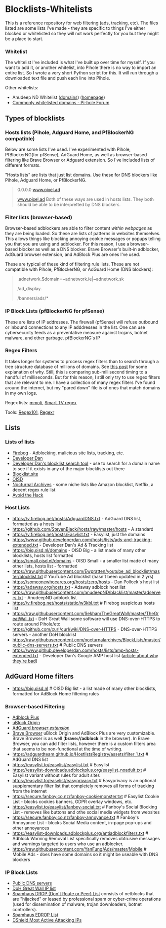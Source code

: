 ﻿# Blocklists-Whitelists 
 
 This is a reference repository for web filtering (ads, tracking, etc). The files listed are some lists I've made - they are specific to things I've either blocked or whitelisted so they will not work perfectly for you but they might be a place to start.

 ### Whitelist
 The whitelist I've included is what I've built up over time for myself. If you want to add it, or another whitelist, into Pihole there is no way to import an entire list. So I wrote a very short Python script for this. It will run through a downloaded text file and push each line into Pihole. 

 Other whitelists:
 - Anudeep ND Whitelist ([domains](https://raw.githubusercontent.com/anudeepND/whitelist/master/domains/whitelist.txt)) ([homepage](https://github.com/anudeepND/whitelist))
 - [Commonly whitelisted domains - Pi-hole Forum](https://discourse.pi-hole.net/t/commonly-whitelisted-domains/212)
 
## Types of blocklists

 ### Hosts lists (Pihole, Adguard Home, and PfBlockerNG compatible)
Below are some lists I've used. I've experimented with Pihole, PfBlockerNG(for pfSense), AdGuard Home, as well as browser-based filtering like Brave Browser or Adguard extension. So I've included lists of different formats. 

"Hosts lists" are lists that just list domains. Use these for DNS blockers like Pihole, Adguard Home, or PfBlockerNG. 
> 0.0.0.0 www.pixel.ad
> 
> www.pixel.ad
Both of these ways are used in hosts lists. They both should be able to be interpretted by DNS blockers.

### Filter lists (browser-based)
Browser-based adblockers are able to filter content *within webpages* as they are being loaded. So these are lists of patterns in websites themselves. This allows things like blocking annoying cookie messages or popups telling you that you are using and adblocker. For this reason, I use a browser-based blocker as well as a DNS blocker. Brave Browser's built-in adblocker, AdGuard browser extension, and AdBlock Plus are ones I've used.

These are typical of these kind of filtering rule lists. These are not compatible with Pihole, PfBlockerNG, or AdGuard Home (DNS blockers):
> .adnetwork.$domain=~adnetwork.ie|~adnetwork.sk
>
> /ad_display.
>
> /banners/ads/*

### IP Block Lists (pfBlockerNG for pfSense)
These are lists of IP addresses. The firewall (pfSense) will refuse outbound or inbound connections to any IP adddresses in the list. One can use cybersecurity feeds as a preventative measure against trojans, botnet malware, and other garbage. pfBlockerNG's IP 


### Regex Filters
It takes longer for systems to process regex filters than to search through a tree structure database of millions of domains. See [this post](https://discourse.pi-hole.net/t/collection-of-regex-for-blacklisting/43178/10) for some explanation of why. Still, this is comparing sub-millisecond timing to a handful of milliseconds. But for this reason, I still only try to use regex filters that are relevant to me. I have a collection of many regex filters I've found around the internet, but my "pared down" file is of ones that match domains in my own logs.

Regex lists: [mmoti](https://github.com/mmotti/pihole-regex/blob/master/regex.list), [Smart TV regex](https://perflyst.github.io/PiHoleBlocklist/regex.list)

Tools: [Regex101](https://regex101.com/), [Regexr](https://regexr.com/)



## Lists
### Lists of lists
- [Firebog](https://firebog.net/) - Adblocking, malicious site lists, tracking, etc.
- [Developer Dan](https://www.github.developerdan.com/hosts/)
- [Developer Dan's blocklist search tool](https://blocklist-tools.developerdan.com/entries/search) - use to search for a domain name to see if it exists in any of the major blocklists out there
- [Blocklist.site](https://blocklist.site/)
- [OISD](https://oisd.nl/)
- [Nocturnal Archives](https://github.com/nocturnalarchives/BlockLists) - some niche lists like Amazon blocklist, Netflix, a decent regex rule list
- [Avoid the Hack](https://avoidthehack.com/best-pihole-blocklists)

### Host Lists
- https://v.firebog.net/hosts/AdguardDNS.txt - AdGuard DNS list, formatted as a hosts list
- https://github.com/StevenBlack/hosts/raw/master/hosts - A standard
- https://v.firebog.net/hosts/Easylist.txt - Easylist, just the domains
- https://www.github.developerdan.com/hosts/lists/ads-and-tracking-extended.txt - Developer Dan's Ad & Tracking list
- https://big.oisd.nl/domains - OISD Big - a list made of many other blocklists, hosts list formatted
- https://small.oisd.nl/domains - OISD Small - a smaller list made of many other lists, hosts list - formatted
- https://raw.githubusercontent.com/Ewpratten/youtube_ad_blocklist/master/blocklist.txt # YouTube Ad blocklist (hasn't been updated in 2 yrs)
- https://someonewhocares.org/hosts/zero/hosts - Dan Pollock's host list
- https://adaway.org/hosts.txt - Adaway adblock host list
- https://raw.githubusercontent.com/anudeepND/blacklist/master/adservers.txt - AnudeepND adblock list
- https://v.firebog.net/hosts/static/w3kbl.txt # Firebog suspicious hosts list
- https://raw.githubusercontent.com/Sekhan/TheGreatWall/master/TheGreatWall.txt - DoH Great Wall some software will use DNS-over-HTTPS to route around Pihole/etc
- https://github.com/curl/curl/wiki/DNS-over-HTTPS - DNS-over-HTTPS servers - another DoH blocklist
- https://raw.githubusercontent.com/nocturnalarchives/BlockLists/master/public-dns-servers.txt # Public DNS servers
- https://www.github.developerdan.com/hosts/lists/amp-hosts-extended.txt - Developer Dan's Google AMP host list ([article about why they're bad](https://www.theregister.com/2017/05/19/open_source_insider_google_amp_bad_bad_bad/))

## AdGuard Home filters
- https://big.oisd.nl  # OISD Big list - a list made of many other blocklists, formatted for AdBlock Home filtering rules

### Browser-based Filtering
- [Adblock Plus](https://chrome.google.com/webstore/detail/adblock-plus-free-ad-bloc/cfhdojbkjhnklbpkdaibdccddilifddb)
- [uBlock Origin](https://chrome.google.com/webstore/detail/ublock-origin/cjpalhdlnbpafiamejdnhcphjbkeiagm)
- [AdGuard *browser extension*](https://chrome.google.com/webstore/detail/adguard-adblocker/bgnkhhnnamicmpeenaelnjfhikgbkllg)
- [Brave Browser](https://brave.com/download/) 
uBlock Origin and AdBlock Plus are very customizable. Brave Browser is as well (**brave://adblock** in the browser). In Brave Browser, you can add filter lists, however there is a custom filters area that seems to be non-functional at the time of writing.
- https://adguardteam.github.io/HostlistsRegistry/assets/filter_1.txt   # AdGuard DNS list
- https://easylist.to/easylist/easylist.txt  # Easylist
- https://easylist-downloads.adblockplus.org/easylist_noadult.txt # Easylist variant without rules for adult sites
- https://easylist.to/easylist/easyprivacy.txt # Easyprivacy  is an optional supplementary filter list that completely removes all forms of tracking from the internet
- https://secure.fanboy.co.nz/fanboy-cookiemonster.txt # Easylist Cookie List - blocks cookies banners, GDPR overlay windows, etc.
- https://easylist.to/easylist/fanboy-social.txt # Fanboy's Social Blocking List - removes like buttons and othe social media widgets from websites
- https://secure.fanboy.co.nz/fanboy-annoyance.txt # Fanboy's Annoyance List - blocks Social Media content, in-page pop-ups and other annoyances
- https://easylist-downloads.adblockplus.org/antiadblockfilters.txt # Adblock Warning Removal List specifically removes obtrusive messages and warnings targeted to users who use an adblocker.
- https://raw.githubusercontent.com/YanFung/Ads/master/Mobile   # Mobile Ads - does have some domains so it might be useable with DNS blockers

### IP Block Lists
- [Public DNS servers](https://public-dns.info/nameservers.txt)
- [DoH Great Wall IP list](https://raw.githubusercontent.com/Sekhan/TheGreatWall/master/TheGreatWall_ipv4)
- [Spamhaus DROP (Don't Route or Peer) List](https://www.spamhaus.org/drop/drop.txt) consists of netblocks that are "hijacked" or leased by professional spam or cyber-crime operations (used for dissemination of malware, trojan downloaders, botnet controllers).
- [Spamhaus EDROP List](http://www.spamhaus.org/drop/edrop.txt)
- [DShield Most Active Attacking IPs](http://feeds.dshield.org/top10-2.txt)